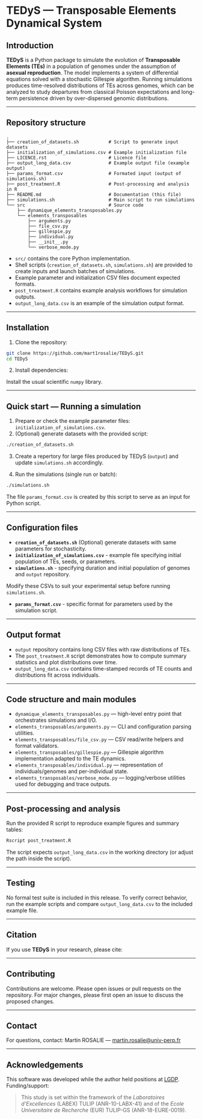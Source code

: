 # TEDyS — Transposable Elements Dynamical System

## Introduction

**TEDyS** is a Python package to simulate the evolution of **Transposable Elements (TEs)** in a population of genomes under the assumption of **asexual reproduction**. The model implements a system of differential equations solved with a stochastic Gillespie algorithm. Running simulations produces time-resolved distributions of TEs across genomes, which can be analyzed to study departures from classical Poisson expectations and long-term persistence driven by over-dispersed genomic distributions.


---

## Repository structure

```
.
├── creation_of_datasets.sh           # Script to generate input datasets
├── initialization_of_simulations.csv # Example initialization file
├── LICENCE.rst                       # Licence file
├── output_long_data.csv              # Example output file (example output)
├── params_format.csv                 # Formated input (output of simulations.sh)
├── post_treatment.R                  # Post-processing and analysis in R
├── README.md                         # Documentation (this file)
├── simulations.sh                    # Main script to run simulations
└── src                               # Source code
    ├── dynamique_elements_transposables.py
    └── elements_transposables
        ├── arguments.py
        ├── file_csv.py
        ├── gillespie.py
        ├── individual.py
        ├── __init__.py
        └── verbose_mode.py
```

- `src/` contains the core Python implementation.
- Shell scripts (`creation_of_datasets.sh`, `simulations.sh`) are provided to create inputs and launch batches of simulations.
- Example parameter and initialization CSV files document expected formats.
- `post_treatment.R` contains example analysis workflows for simulation outputs.
- `output_long_data.csv` is an example of the simulation output format.


---

## Installation

1. Clone the repository:

```bash
git clone https://github.com/mart1rosalie/TEDyS.git
cd TEDyS
```

2. Install dependencies:

Install the usual scientific `numpy` library.

---

## Quick start — Running a simulation

1. Prepare or check the example parameter files: `initialization_of_simulations.csv`. 
2. (Optional) generate datasets with the provided script:

```bash
./creation_of_datasets.sh
```
3. Create a repertory for large files produced by TEDyS (`output`) and update `simulations.sh` accordingly.

4. Run the simulations (single run or batch):

```bash
./simulations.sh
```
The file `params_format.csv` is created by this script to serve as an input for Python script. 


---

## Configuration files

- **`creation_of_datasets.sh`** (Optional) generate datasets with same parameters for stochasticity.
- **`initialization_of_simulations.csv`** - example file specifying initial population of TEs, seeds, or parameters.
- **`simulations.sh`** - specifying duration and initial population of genomes and `output` repository.

Modify these CSVs to suit your experimental setup before running `simulations.sh`.

- **`params_format.csv`** - specific format for parameters used by the simulation script.
---

## Output format

- `output` repository contains long CSV files with raw distributions of TEs.
- The `post_treatment.R` script demonstrates how to compute summary statistics and plot distributions over time.
- `output_long_data.csv` contains time-stamped records of TE counts and distributions fit across individuals.


---

## Code structure and main modules

- `dynamique_elements_transposables.py` — high-level entry point that orchestrates simulations and I/O.
- `elements_transposables/arguments.py` — CLI and configuration parsing utilities.
- `elements_transposables/file_csv.py` — CSV read/write helpers and format validators.
- `elements_transposables/gillespie.py` — Gillespie algorithm implementation adapted to the TE dynamics.
- `elements_transposables/individual.py` — representation of individuals/genomes and per-individual state.
- `elements_transposables/verbose_mode.py` — logging/verbose utilities used for debugging and trace outputs.


---

## Post-processing and analysis

Run the provided R script to reproduce example figures and summary tables:

```bash
Rscript post_treatment.R
```

The script expects `output_long_data.csv` in the working directory (or adjust the path inside the script).


---

## Testing

No formal test suite is included in this release. To verify correct behavior, run the example scripts and compare `output_long_data.csv` to the included example file.


---

## Citation

If you use **TEDyS** in your research, please cite:


---

## Contributing

Contributions are welcome. Please open issues or pull requests on the repository. For major changes, please first open an issue to discuss the proposed changes.


---

## Contact

For questions, contact: Martin ROSALIE — martin.rosalie@univ-perp.fr


---

## Acknowledgements

This software was developed while the author held positions at [LGDP](https://lgdp.univ-perp.fr). Funding/support: 

> This study is set within the framework of the *Laboratoires d'Excellences* (LABEX) TULIP (ANR-10-LABX-41) and of the *Ecole Universitaire de Recherche* (EUR) TULIP-GS (ANR-18-EURE-0019).
